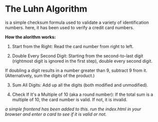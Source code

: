 # The Luhn Algorithm 

is a simple checksum formula used to validate a variety of identification numbers. here, it has been used to verify a credit card numbers. 

**How the alorithm works:**

1. Start from the Right: Read the card number from right to left.

2. Double Every Second Digit: Starting from the second-to-last digit (rightmost digit is ignored in the first step), double every second digit.

If doubling a digit results in a number greater than 9, subtract 9 from it. (Alternatively, sum the digits of the product.)

3. Sum All Digits: Add up all the digits (both modified and unmodified).

4. Check If It's a Multiple of 10 (aka a round number): If the total sum is a multiple of 10, the card number is valid. If not, it is invalid.

*a simple frontend has been added to this. run the index.html in your browser and enter a card to see if it is valid or not.*
